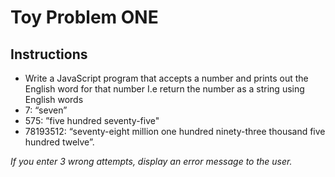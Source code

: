 # Toy Problem ONE 

## Instructions 

- Write a JavaScript program that accepts a number and prints out the English word for that number I.e return the number as a string using English words
-  7: “seven”
-  575: ”five hundred seventy-five"
-  78193512: “seventy-eight million one hundred ninety-three thousand five hundred twelve”.
 
*If you enter 3 wrong attempts, display an error message to the user.*

